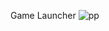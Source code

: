 Game Launcher
![pp](https://user-images.githubusercontent.com/98191494/200916591-b0bc68c6-a8eb-46fc-b17b-7175718125b1.PNG)

